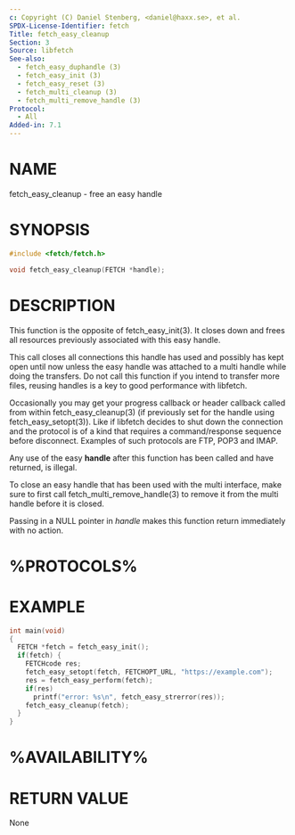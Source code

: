 ```yaml
---
c: Copyright (C) Daniel Stenberg, <daniel@haxx.se>, et al.
SPDX-License-Identifier: fetch
Title: fetch_easy_cleanup
Section: 3
Source: libfetch
See-also:
  - fetch_easy_duphandle (3)
  - fetch_easy_init (3)
  - fetch_easy_reset (3)
  - fetch_multi_cleanup (3)
  - fetch_multi_remove_handle (3)
Protocol:
  - All
Added-in: 7.1
---
```


# NAME

fetch_easy_cleanup - free an easy handle

# SYNOPSIS

~~~c
#include <fetch/fetch.h>

void fetch_easy_cleanup(FETCH *handle);
~~~

# DESCRIPTION

This function is the opposite of fetch_easy_init(3). It closes down and frees
all resources previously associated with this easy handle.

This call closes all connections this handle has used and possibly has kept
open until now unless the easy handle was attached to a multi handle while
doing the transfers. Do not call this function if you intend to transfer more
files, reusing handles is a key to good performance with libfetch.

Occasionally you may get your progress callback or header callback called from
within fetch_easy_cleanup(3) (if previously set for the handle using
fetch_easy_setopt(3)). Like if libfetch decides to shut down the connection and
the protocol is of a kind that requires a command/response sequence before
disconnect. Examples of such protocols are FTP, POP3 and IMAP.

Any use of the easy **handle** after this function has been called and have
returned, is illegal.

To close an easy handle that has been used with the multi interface, make sure
to first call fetch_multi_remove_handle(3) to remove it from the multi handle
before it is closed.

Passing in a NULL pointer in *handle* makes this function return immediately
with no action.

# %PROTOCOLS%

# EXAMPLE

~~~c
int main(void)
{
  FETCH *fetch = fetch_easy_init();
  if(fetch) {
    FETCHcode res;
    fetch_easy_setopt(fetch, FETCHOPT_URL, "https://example.com");
    res = fetch_easy_perform(fetch);
    if(res)
      printf("error: %s\n", fetch_easy_strerror(res));
    fetch_easy_cleanup(fetch);
  }
}
~~~

# %AVAILABILITY%

# RETURN VALUE

None
